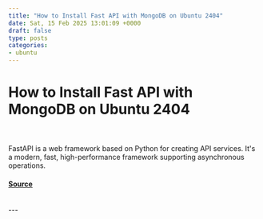 ```yaml
---
title: "How to Install Fast API with MongoDB on Ubuntu 2404"
date: Sat, 15 Feb 2025 13:01:09 +0000
draft: false
type: posts
categories: 
- ubuntu
---
```

# How to Install Fast API with MongoDB on Ubuntu 2404

<br/>

<br/>
FastAPI is a web framework based on Python for creating API services. It's a modern, fast, high-performance framework supporting asynchronous operations.

#### [Source](https://www.howtoforge.com/how-to-install-fast-api-with-mongodb-on-ubuntu-24-04/)

<br/>
---

